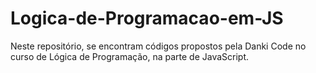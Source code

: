 # Logica-de-Programacao-em-JS

Neste repositório, se encontram códigos propostos pela Danki Code no curso de Lógica de Programação, na parte de JavaScript.
